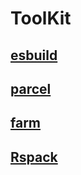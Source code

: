 # ToolKit

## [esbuild](https://esbuild.github.io/)

## [parcel](https://parceljs.org/)

## [farm](https://www.farmfe.org/)

## [Rspack](https://rspack.rs/)
